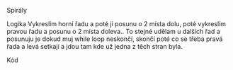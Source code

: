 Spirály

Logika
Vykreslím horní řadu a poté ji posunu o 2 místa dolu, poté vykreslím pravou řadu a posunu o 2 místa doleva..
To stejné udělam u dalších řad a posunuju je dokud muj while loop neskončí, skončí poté co se třeba pravá řada a levá setkají a jdou tam kde už jedna z těch stran byla.

Kód
